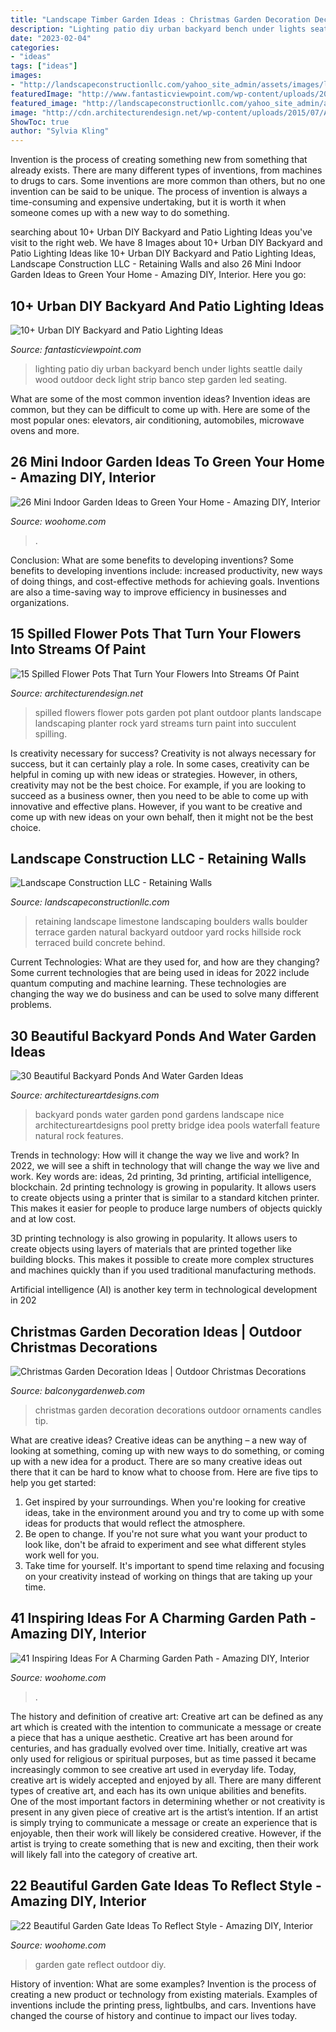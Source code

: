 ```yaml
---
title: "Landscape Timber Garden Ideas : Christmas Garden Decoration Decorations Outdoor Ornaments Candles Tip"
description: "Lighting patio diy urban backyard bench under lights seattle daily wood outdoor deck light strip banco step garden led seating"
date: "2023-02-04"
categories:
- "ideas"
tags: ["ideas"]
images:
- "http://landscapeconstructionllc.com/yahoo_site_admin/assets/images/limestone_martha.243153150_std.JPG"
featuredImage: "http://www.fantasticviewpoint.com/wp-content/uploads/2016/09/2835929776_e5c101de2d_b-634x948.jpg"
featured_image: "http://landscapeconstructionllc.com/yahoo_site_admin/assets/images/limestone_martha.243153150_std.JPG"
image: "http://cdn.architecturendesign.net/wp-content/uploads/2015/07/AD-Spilled-Flowers-Garden-Ideas-07.jpg"
ShowToc: true
author: "Sylvia Kling"
---
```



Invention is the process of creating something new from something that already exists. There are many different types of inventions, from machines to drugs to cars. Some inventions are more common than others, but no one invention can be said to be unique. The process of invention is always a time-consuming and expensive undertaking, but it is worth it when someone comes up with a new way to do something.

	

		
searching about 10+ Urban DIY Backyard and Patio Lighting Ideas you've visit to the right web. We have 8 Images about 10+ Urban DIY Backyard and Patio Lighting Ideas like 10+ Urban DIY Backyard and Patio Lighting Ideas, Landscape Construction LLC - Retaining Walls and also 26 Mini Indoor Garden Ideas to Green Your Home - Amazing DIY, Interior. Here you go:
		
    
## 10+ Urban DIY Backyard And Patio Lighting Ideas

<img loading=lazy src="http://www.fantasticviewpoint.com/wp-content/uploads/2016/09/2835929776_e5c101de2d_b-634x948.jpg" onerror="this.onerror=null;this.src='https://tse2.mm.bing.net/th?id=OIP.iO0OUGeqeS2NBXdoobwE4gHaLE&amp;pid=15.1';" alt="10+ Urban DIY Backyard and Patio Lighting Ideas">

_Source: fantasticviewpoint.com_

>lighting patio diy urban backyard bench under lights seattle daily wood outdoor deck light strip banco step garden led seating. 

	

What are some of the most common invention ideas?
Invention ideas are common, but they can be difficult to come up with. Here are some of the most popular ones: elevators, air conditioning, automobiles, microwave ovens and more.

    
## 26 Mini Indoor Garden Ideas To Green Your Home - Amazing DIY, Interior

<img loading=lazy src="https://www.woohome.com/wp-content/uploads/2014/03/Mini-Indoor-Gardening-23.jpg" onerror="this.onerror=null;this.src='https://tse3.mm.bing.net/th?id=OIP.nMrH1D5AJNp7lpvIm3TbbgHaKl&amp;pid=15.1';" alt="26 Mini Indoor Garden Ideas to Green Your Home - Amazing DIY, Interior">

_Source: woohome.com_

>. 

	

Conclusion: What are some benefits to developing inventions?
Some benefits to developing inventions include: increased productivity, new ways of doing things, and cost-effective methods for achieving goals. Inventions are also a time-saving way to improve efficiency in businesses and organizations.

    
## 15 Spilled Flower Pots That Turn Your Flowers Into Streams Of Paint

<img loading=lazy src="http://cdn.architecturendesign.net/wp-content/uploads/2015/07/AD-Spilled-Flowers-Garden-Ideas-07.jpg" onerror="this.onerror=null;this.src='https://tse1.mm.bing.net/th?id=OIP.0Qu9kxfh1NReD36BZ6FILAHaJ3&amp;pid=15.1';" alt="15 Spilled Flower Pots That Turn Your Flowers Into Streams Of Paint">

_Source: architecturendesign.net_

>spilled flowers flower pots garden pot plant outdoor plants landscape landscaping planter rock yard streams turn paint into succulent spilling. 

	

Is creativity necessary for success?
Creativity is not always necessary for success, but it can certainly play a role. In some cases, creativity can be helpful in coming up with new ideas or strategies. However, in others, creativity may not be the best choice. For example, if you are looking to succeed as a business owner, then you need to be able to come up with innovative and effective plans. However, if you want to be creative and come up with new ideas on your own behalf, then it might not be the best choice.

    
## Landscape Construction LLC - Retaining Walls

<img loading=lazy src="http://landscapeconstructionllc.com/yahoo_site_admin/assets/images/limestone_martha.243153150_std.JPG" onerror="this.onerror=null;this.src='https://tse3.mm.bing.net/th?id=OIP.smQYS7GTRhLW4zYZn5RTrgHaJ3&amp;pid=15.1';" alt="Landscape Construction LLC - Retaining Walls">

_Source: landscapeconstructionllc.com_

>retaining landscape limestone landscaping boulders walls boulder terrace garden natural backyard outdoor yard rocks hillside rock terraced build concrete behind. 

	

Current Technologies: What are they used for, and how are they changing?
Some current technologies that are being used in ideas for 2022 include quantum computing and machine learning. These technologies are changing the way we do business and can be used to solve many different problems.

    
## 30 Beautiful Backyard Ponds And Water Garden Ideas

<img loading=lazy src="http://www.architectureartdesigns.com/wp-content/uploads/2013/04/Backyard-ArchitectureArtDesigns-1.jpg" onerror="this.onerror=null;this.src='https://tse1.mm.bing.net/th?id=OIP.dukAePzm0-a-W5Tn6EqUiQHaJ4&amp;pid=15.1';" alt="30 Beautiful Backyard Ponds And Water Garden Ideas">

_Source: architectureartdesigns.com_

>backyard ponds water garden pond gardens landscape nice architectureartdesigns pool pretty bridge idea pools waterfall feature natural rock features. 

	

Trends in technology: How will it change the way we live and work?
In 2022, we will see a shift in technology that will change the way we live and work. Key words are: ideas, 2d printing, 3d printing, artificial intelligence, blockchain. 
2d printing technology is growing in popularity. It allows users to create objects using a printer that is similar to a standard kitchen printer. This makes it easier for people to produce large numbers of objects quickly and at low cost. 

3D printing technology is also growing in popularity. It allows users to create objects using layers of materials that are printed together like building blocks. This makes it possible to create more complex structures and machines quickly than if you used traditional manufacturing methods. 

Artificial intelligence (AI) is another key term in technological development in 202
    
## Christmas Garden Decoration Ideas | Outdoor Christmas Decorations

<img loading=lazy src="http://balconygardenweb.com/wp-content/uploads/2015/12/garden-christmas-decoration-1_mini.jpg" onerror="this.onerror=null;this.src='https://tse1.mm.bing.net/th?id=OIP.TR2PZMfUVvHiEKOQKLEmkwHaJ4&amp;pid=15.1';" alt="Christmas Garden Decoration Ideas | Outdoor Christmas Decorations">

_Source: balconygardenweb.com_

>christmas garden decoration decorations outdoor ornaments candles tip. 

	

What are creative ideas?
Creative ideas can be anything – a new way of looking at something, coming up with new ways to do something, or coming up with a new idea for a product. There are so many creative ideas out there that it can be hard to know what to choose from. Here are five tips to help you get started: 
1) Get inspired by your surroundings. When you're looking for creative ideas, take in the environment around you and try to come up with some ideas for products that would reflect the atmosphere. 
2) Be open to change. If you're not sure what you want your product to look like, don't be afraid to experiment and see what different styles work well for you. 
3) Take time for yourself. It's important to spend time relaxing and focusing on your creativity instead of working on things that are taking up your time.

    
## 41 Inspiring Ideas For A Charming Garden Path - Amazing DIY, Interior

<img loading=lazy src="https://www.woohome.com/wp-content/uploads/2014/07/garden-walkway-ideas-33.jpg" onerror="this.onerror=null;this.src='https://tse4.mm.bing.net/th?id=OIP.n-OLG910pYqGDAq3mIBqewHaJR&amp;pid=15.1';" alt="41 Inspiring Ideas For A Charming Garden Path - Amazing DIY, Interior">

_Source: woohome.com_

>. 

	

The history and definition of creative art: Creative art can be defined as any art which is created with the intention to communicate a message or create a piece that has a unique aesthetic.
Creative art has been around for centuries, and has gradually evolved over time. Initially, creative art was only used for religious or spiritual purposes, but as time passed it became increasingly common to see creative art used in everyday life. Today, creative art is widely accepted and enjoyed by all. There are many different types of creative art, and each has its own unique abilities and benefits.
One of the most important factors in determining whether or not creativity is present in any given piece of creative art is the artist’s intention. If an artist is simply trying to communicate a message or create an experience that is enjoyable, then their work will likely be considered creative. However, if the artist is trying to create something that is new and exciting, then their work will likely fall into the category of creative art.

    
## 22 Beautiful Garden Gate Ideas To Reflect Style - Amazing DIY, Interior

<img loading=lazy src="http://www.woohome.com/wp-content/uploads/2014/03/garden-gate-14.jpg" onerror="this.onerror=null;this.src='https://tse3.mm.bing.net/th?id=OIP.vxjCLjfb3gXptKDbF-WPhwHaLH&amp;pid=15.1';" alt="22 Beautiful Garden Gate Ideas To Reflect Style - Amazing DIY, Interior">

_Source: woohome.com_

>garden gate reflect outdoor diy. 

	

History of invention: What are some examples?
Invention is the process of creating a new product or technology from existing materials. Examples of inventions include the printing press, lightbulbs, and cars. Inventions have changed the course of history and continue to impact our lives today.

